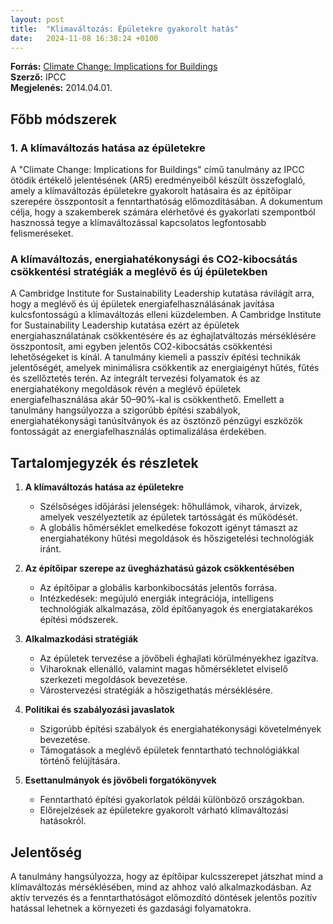 ```yaml
---
layout: post
title:  "Klimaváltozás: Épületekre gyakorolt hatás"
date:   2024-11-08 16:38:24 +0100
---
```


**Forrás:** [Climate Change: Implications for Buildings](https://www.cisl.cam.ac.uk/system/files/documents/IPCC_AR5__Implications_for_Buildings__Briefing__WEB_EN.pdf)  
**Szerző:** IPCC  
**Megjelenés:** 2014.04.01.  

## Főbb módszerek

### 1. A klímaváltozás hatása az épületekre

A "Climate Change: Implications for Buildings" című tanulmány az IPCC ötödik értékelő jelentésének (AR5) eredményeiből készült összefoglaló, amely a klímaváltozás épületekre gyakorolt hatásaira és az építőipar szerepére összpontosít a fenntarthatóság előmozdításában. A dokumentum célja, hogy a szakemberek számára elérhetővé és gyakorlati szempontból hasznossá tegye a klímaváltozással kapcsolatos legfontosabb felismeréseket.

### A klímaváltozás, energiahatékonysági és CO2-kibocsátás csökkentési stratégiák a meglévő és új épületekben

A Cambridge Institute for Sustainability Leadership kutatása rávilágít arra, hogy a meglévő és új épületek energiafelhasználásának javítása kulcsfontosságú a klímaváltozás elleni küzdelemben. A Cambridge Institute for Sustainability Leadership kutatása ezért az épületek energiahasználatának csökkentésére és az éghajlatváltozás mérséklésére összpontosít, ami egyben jelentős CO2-kibocsátás csökkentési lehetőségeket is kínál. A tanulmány kiemeli a passzív építési technikák jelentőségét, amelyek minimálisra csökkentik az energiaigényt hűtés, fűtés és szellőztetés terén. Az integrált tervezési folyamatok és az energiahatékony megoldások révén a meglévő épületek energiafelhasználása akár 50–90%-kal is csökkenthető. Emellett a tanulmány hangsúlyozza a szigorúbb építési szabályok, energiahatékonysági tanúsítványok és az ösztönző pénzügyi eszközök fontosságát az energiafelhasználás optimalizálása érdekében.

## Tartalomjegyzék és részletek

1. **A klímaváltozás hatása az épületekre**
   - Szélsőséges időjárási jelenségek: hőhullámok, viharok, árvizek, amelyek veszélyeztetik az épületek tartósságát és működését.
   - A globális hőmérséklet emelkedése fokozott igényt támaszt az energiahatékony hűtési megoldások és hőszigetelési technológiák iránt.

2. **Az építőipar szerepe az üvegházhatású gázok csökkentésében**
   - Az építőipar a globális karbonkibocsátás jelentős forrása.
   - Intézkedések: megújuló energiák integrációja, intelligens technológiák alkalmazása, zöld építőanyagok és energiatakarékos építési módszerek.

3. **Alkalmazkodási stratégiák**
   - Az épületek tervezése a jövőbeli éghajlati körülményekhez igazítva.
   - Viharoknak ellenálló, valamint magas hőmérsékletet elviselő szerkezeti megoldások bevezetése.
   - Várostervezési stratégiák a hőszigethatás mérséklésére.

4. **Politikai és szabályozási javaslatok**
   - Szigorúbb építési szabályok és energiahatékonysági követelmények bevezetése.
   - Támogatások a meglévő épületek fenntartható technológiákkal történő felújítására.

5. **Esettanulmányok és jövőbeli forgatókönyvek**
   - Fenntartható építési gyakorlatok példái különböző országokban.
   - Előrejelzések az épületekre gyakorolt várható klímaváltozási hatásokról.

## Jelentőség

A tanulmány hangsúlyozza, hogy az építőipar kulcsszerepet játszhat mind a klímaváltozás mérséklésében, mind az ahhoz való alkalmazkodásban. Az aktív tervezés és a fenntarthatóságot előmozdító döntések jelentős pozitív hatással lehetnek a környezeti és gazdasági folyamatokra.